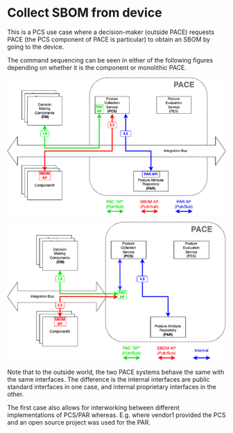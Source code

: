 # Collect SBOM from device

This is a PCS use case where a decision-maker (outside PACE)
requests PACE (the PCS component of PACE is particular)
to obtain an SBOM by going to the device.

The command sequencing can be seen in either of the following
figures depending on whether it is the component or monolithic
PACE.

![Collect01a](./Images/CollectSbomFromDevice.png)

![Collect01b](./Images/CollectSbomFromDevice2.png)

Note that to the outside world, the two PACE systems behave the same
with the same interfaces.
The difference is the internal interfaces are public standard
interfaces in one case, and internal proprietary interfaces
in the other.

The first case also allows for interworking between different implementations
of PCS/PAR whereas.
E.g. where vendor1 provided the PCS and an open source project
was used for the PAR.
